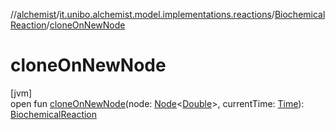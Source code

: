 //[alchemist](../../../index.md)/[it.unibo.alchemist.model.implementations.reactions](../index.md)/[BiochemicalReaction](index.md)/[cloneOnNewNode](clone-on-new-node.md)

# cloneOnNewNode

[jvm]\
open fun [cloneOnNewNode](clone-on-new-node.md)(node: [Node](../../it.unibo.alchemist.model.interfaces/-node/index.md)<[Double](https://docs.oracle.com/javase/8/docs/api/java/lang/Double.html)>, currentTime: [Time](../../it.unibo.alchemist.model.interfaces/-time/index.md)): [BiochemicalReaction](index.md)
